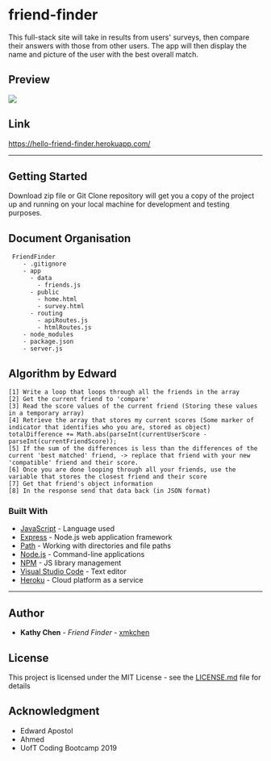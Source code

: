 # friend-finder

This full-stack site will take in results from users' surveys, then compare their answers with those from other users. The app will then display the name and picture of the user with the best overall match.

## Preview

<a href="http://recordit.co/EZjTnReEdd.gif"><img src="https://media.giphy.com/media/Z9assXod9YOUGja1s5/giphy.gif" border="0"></a>

## Link

https://hello-friend-finder.herokuapp.com/

<hr>

## Getting Started

Download zip file or Git Clone repository will get you a copy of the project up and running on your local machine for development and testing purposes.

## Document Organisation

     FriendFinder
        - .gitignore
        - app
          - data
            - friends.js
          - public
            - home.html
            - survey.html
          - routing
            - apiRoutes.js
            - htmlRoutes.js
        - node_modules
        - package.json
        - server.js

## Algorithm by Edward

    [1] Write a loop that loops through all the friends in the array
    [2] Get the current friend to 'compare'
    [3] Read the score values of the current friend (Storing these values in a temporary array)
    [4] Retrieve the array that stores my current scores (Some marker of indicator that identifies who you are, stored as object) totalDifference += Math.abs(parseInt(currentUserScore - parseInt(currentFriendScore));
    [5] If the sum of the differences is less than the differences of the current 'best matched' friend, -> replace that friend with your new 'compatible' friend and their score.
    [6] Once you are done looping through all your friends, use the variable that stores the closest friend and their score
    [7] Get that friend's object information
    [8] In the response send that data back (in JSON format)

### Built With

* [JavaScript](http://www.dropwizard.io/1.0.2/docs/) - Language used
* [Express](https://www.npmjs.com/package/express) - Node.js web application framework
* [Path](https://www.npmjs.com/package/path) - Working with directories and file paths
* [Node.js](https://nodejs.org/en/) - Command-line applications
* [NPM](https://www.npmjs.com/) - JS library management
* [Visual Studio Code](https://code.visualstudio.com/) - Text editor
* [Heroku](https://heroku.com/) - Cloud platform as a service

<hr>

## Author

* **Kathy Chen** - *Friend Finder* - [xmkchen](https://github.com/xmkchen/)

## License

This project is licensed under the MIT License - see the [LICENSE.md](https://github.com/xmkchen/friend-finder/blob/master/LICENSE) file for details

## Acknowledgment

* Edward Apostol
* Ahmed
* UofT Coding Bootcamp 2019
